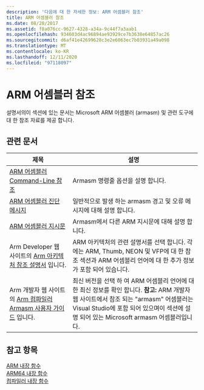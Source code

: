 ```yaml
---
description: '다음에 대 한 자세한 정보: ARM 어셈블러 참조'
title: ARM 어셈블러 참조
ms.date: 08/28/2017
ms.assetid: f8a076cc-9627-4328-a34a-9c44f7a3aab1
ms.openlocfilehash: 934603d4ac96894ae93929ce7b3638e64857ac26
ms.sourcegitcommit: d6af41e42699628c3e2e6063ec7b03931a49a098
ms.translationtype: MT
ms.contentlocale: ko-KR
ms.lasthandoff: 12/11/2020
ms.locfileid: "97118097"
---
```

# <a name="arm-assembler-reference"></a>ARM 어셈블러 참조

설명서의이 섹션에 있는 문서는 Microsoft ARM 어셈블러 (armasm) 및 관련 도구에 대 한 참조 자료를 제공 합니다.

## <a name="related-articles"></a>관련 문서

|제목|설명|
|-----------|-----------------|
|[ARM 어셈블러 Command-Line 참조](../../assembler/arm/arm-assembler-command-line-reference.md)|Armasm 명령줄 옵션을 설명 합니다.|
|[ARM 어셈블러 진단 메시지](../../assembler/arm/arm-assembler-diagnostic-messages.md)|일반적으로 발생 하는 armasm 경고 및 오류 메시지에 대해 설명 합니다.|
|[ARM 어셈블러 지시문](../../assembler/arm/arm-assembler-directives.md)|Armasm에서 다른 ARM 지시문에 대해 설명 합니다.|
|Arm Developer 웹 사이트의 [Arm 아키텍처 참조 설명서](https://developer.arm.com/search#q=ARM%20Architecture%20Reference%20Manual) 입니다.|ARM 아키텍처의 관련 설명서를 선택 합니다. 각에는 ARM, Thumb, NEON 및 VFP에 대 한 참조 섹션과 ARM 어셈블리 언어에 대 한 추가 정보가 포함 되어 있습니다.|
|Arm 개발자 웹 사이트의 [Arm 컴파일러 Armasm 사용자 가이드](https://developer.arm.com/search#q=ARM%20Compiler%20armasm%20User%20Guide) 입니다.|최신 버전을 선택 하 여 ARM 어셈블리 언어에 대 한 최신 정보를 확인 합니다. **참고:**  ARM 개발자 웹 사이트에서 참조 되는 "armasm" 어셈블러는 Visual Studio에 포함 되어 있으며이 섹션에 설명 되어 있는 Microsoft armasm 어셈블러입니다.|

## <a name="see-also"></a>참고 항목

[ARM 내장 함수](../../intrinsics/arm-intrinsics.md)\
[ARM64 내장 함수](../../intrinsics/arm64-intrinsics.md)\
[컴파일러 내장 함수](../../intrinsics/compiler-intrinsics.md)
